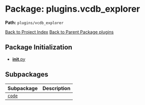 # Package: plugins.vcdb_explorer

**Path:** `plugins/vcdb_explorer`

[Back to Project Index](../../../index.md)
[Back to Parent Package plugins](../index.md)

## Package Initialization
- [__init__.py](init.md)

## Subpackages

| Subpackage | Description |
| --- | --- |
| [`code`](code/index.md) |  |
